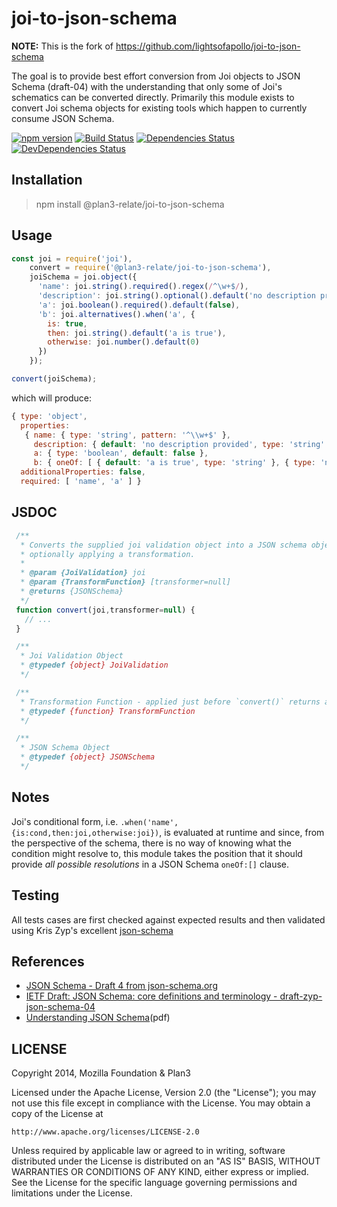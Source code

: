 # joi-to-json-schema

**NOTE:** This is the fork of https://github.com/lightsofapollo/joi-to-json-schema

The goal is to provide best effort conversion from Joi objects to JSON
Schema (draft-04) with the understanding that only some of Joi's schematics 
can be converted directly. Primarily this module exists to convert Joi schema 
objects for existing tools which happen to currently consume JSON Schema.

[![npm version](https://badge.fury.io/js/%40plan3-relate%2Fhapi-cls.svg)](https://badge.fury.io/js/%40plan3-relate%2Fhapi-cls)
[![Build Status](https://travis-ci.org/plan3/joi-to-json-schema.svg?branch=master)](https://travis-ci.org/plan3/joi-to-json-schema)
[![Dependencies Status](https://david-dm.org/plan3/joi-to-json-schema.svg)](https://david-dm.org/plan3/joi-to-json-schema)
[![DevDependencies Status](https://david-dm.org/plan3/joi-to-json-schema/dev-status.svg)](https://david-dm.org/plan3/joi-to-json-schema#info=devDependencies)


## Installation
> npm install @plan3-relate/joi-to-json-schema

## Usage

```js
const joi = require('joi'),
    convert = require('@plan3-relate/joi-to-json-schema'),
    joiSchema = joi.object({
      'name': joi.string().required().regex(/^\w+$/),
      'description': joi.string().optional().default('no description provided'),
      'a': joi.boolean().required().default(false),
      'b': joi.alternatives().when('a', {
        is: true,
        then: joi.string().default('a is true'),
        otherwise: joi.number().default(0)
      })
    });

convert(joiSchema);
```

which will produce:

```js
{ type: 'object',
  properties: 
   { name: { type: 'string', pattern: '^\\w+$' },
     description: { default: 'no description provided', type: 'string' },
     a: { type: 'boolean', default: false },
     b: { oneOf: [ { default: 'a is true', type: 'string' }, { type: 'number', default: 0 } ] } },
  additionalProperties: false,
  required: [ 'name', 'a' ] }
```

## JSDOC

```javascript
 /**
  * Converts the supplied joi validation object into a JSON schema object,
  * optionally applying a transformation.
  *
  * @param {JoiValidation} joi
  * @param {TransformFunction} [transformer=null]
  * @returns {JSONSchema}
  */
 function convert(joi,transformer=null) {
   // ...
 }

 /**
  * Joi Validation Object
  * @typedef {object} JoiValidation
  */

 /**
  * Transformation Function - applied just before `convert()` returns and called as `function(object):object`
  * @typedef {function} TransformFunction
  */

 /**
  * JSON Schema Object
  * @typedef {object} JSONSchema
  */
```

## Notes

Joi's conditional form, i.e. `.when('name',{is:cond,then:joi,otherwise:joi})`, is evaluated at runtime 
and since, from the perspective of the schema, there is no way of knowing what the condition might resolve to, this
module takes the position that it should provide _all possible resolutions_ in a JSON Schema `oneOf:[]` clause.

## Testing

All tests cases are first checked against expected results and then validated using
Kris Zyp's excellent [json-schema](https://github.com/kriszyp/json-schema)

## References

- [JSON Schema - Draft 4 from json-schema.org](http://json-schema.org/documentation.html)
- [IETF Draft: JSON Schema: core definitions and terminology - draft-zyp-json-schema-04](https://tools.ietf.org/html/draft-zyp-json-schema-04)
- [Understanding JSON Schema](http://spacetelescope.github.io/understanding-json-schema/UnderstandingJSONSchema.pdf)(pdf)

## LICENSE

Copyright 2014, Mozilla Foundation & Plan3

Licensed under the Apache License, Version 2.0 (the "License");
you may not use this file except in compliance with the License.
You may obtain a copy of the License at

    http://www.apache.org/licenses/LICENSE-2.0

Unless required by applicable law or agreed to in writing, software
distributed under the License is distributed on an "AS IS" BASIS,
WITHOUT WARRANTIES OR CONDITIONS OF ANY KIND, either express or implied.
See the License for the specific language governing permissions and
limitations under the License.
